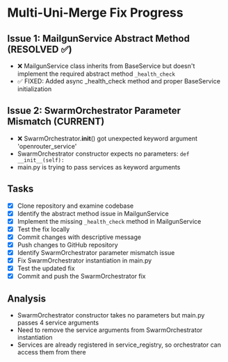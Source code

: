 # Multi-Uni-Merge Fix Progress

## Issue 1: MailgunService Abstract Method (RESOLVED ✅)
- ❌ MailgunService class inherits from BaseService but doesn't implement the required abstract method `_health_check`
- ✅ FIXED: Added async _health_check method and proper BaseService initialization

## Issue 2: SwarmOrchestrator Parameter Mismatch (CURRENT)
- ❌ SwarmOrchestrator.__init__() got unexpected keyword argument 'openrouter_service'
- SwarmOrchestrator constructor expects no parameters: `def __init__(self):`
- main.py is trying to pass services as keyword arguments

## Tasks
- [x] Clone repository and examine codebase
- [x] Identify the abstract method issue in MailgunService
- [x] Implement the missing `_health_check` method in MailgunService
- [x] Test the fix locally
- [x] Commit changes with descriptive message
- [x] Push changes to GitHub repository
- [x] Identify SwarmOrchestrator parameter mismatch issue
- [x] Fix SwarmOrchestrator instantiation in main.py
- [x] Test the updated fix
- [x] Commit and push the SwarmOrchestrator fix

## Analysis
- SwarmOrchestrator constructor takes no parameters but main.py passes 4 service arguments
- Need to remove the service arguments from SwarmOrchestrator instantiation
- Services are already registered in service_registry, so orchestrator can access them from there


